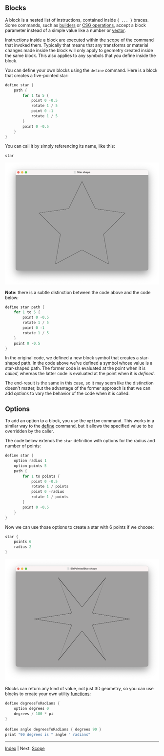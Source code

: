 Blocks
---

A block is a nested list of instructions, contained inside `{ ... }` braces. Some commands, such as [builders](builders.md) or [CSG operations](csg.md), accept a block parameter instead of a simple value like a number or [vector](literals.md#vectors-and-tuples).

Instructions inside a block are executed within the [scope](scope.md) of the command that invoked them. Typically that means that any transforms or material changes made inside the block will only apply to geometry created inside the same block. This also applies to any symbols that you define inside the block.

You can define your own blocks using the `define` command. Here is a block that creates a five-pointed star:

```swift
define star {
    path {
        for 1 to 5 {
            point 0 -0.5
            rotate 1 / 5
            point 0 -1
            rotate 1 / 5
        }
        point 0 -0.5
    }
}
```

You can call it by simply referencing its name, like this:

```swift
star
```

![Star](images/star.png)

**Note:** there is a subtle distinction between the code above and the code below:

```swift
define star path {
    for 1 to 5 {
        point 0 -0.5
        rotate 1 / 5
        point 0 -1
        rotate 1 / 5
    }
    point 0 -0.5
}
```

In the original code, we defined a new block symbol that creates a star-shaped path. In the code above we've defined a symbol whose value is a star-shaped path. The former code is evaluated at the point when it is *called*, whereas the latter code is evaluated at the point when it is *defined*.

The end-result is the same in this case, so it may seem like the distinction doesn't matter, but the advantage of the former approach is that we can add *options* to vary the behavior of the code when it is called.

## Options

To add an option to a block, you use the `option` command. This works in a similar way to the [define](symbols.md) command, but it allows the specified value to be overridden by the caller.

The code below extends the `star` definition with options for the radius and number of points:

```swift
define star {
    option radius 1
    option points 5
    path {
        for 1 to points {
            point 0 -0.5
            rotate 1 / points
            point 0 -radius
            rotate 1 / points
        }
        point 0 -0.5
    }
}
```

Now we can use those options to create a star with 6 points if we choose:

```swift
star {
    points 6
    radius 2
}
```

![Star](images/six-pointed-star.png)

Blocks can return any kind of value, not just 3D geometry, so you can use blocks to create your own utility [functions](functions.md):

```swift
define degreesToRadians {
    option degrees 0
    degrees / 180 * pi
}

define angle degreesToRadians { degrees 90 }
print "90 degrees is " angle " radians"
```

---
[Index](index.md) | Next: [Scope](scope.md)
